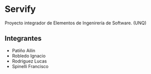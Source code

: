 # Servify
Proyecto integrador de Elementos de Ingenirería de Software. (UNQ)



## Integrantes 
- Patiño Ailin
- Robledo Ignacio
- Rodriguez Lucas
- Spinelli Francisco

